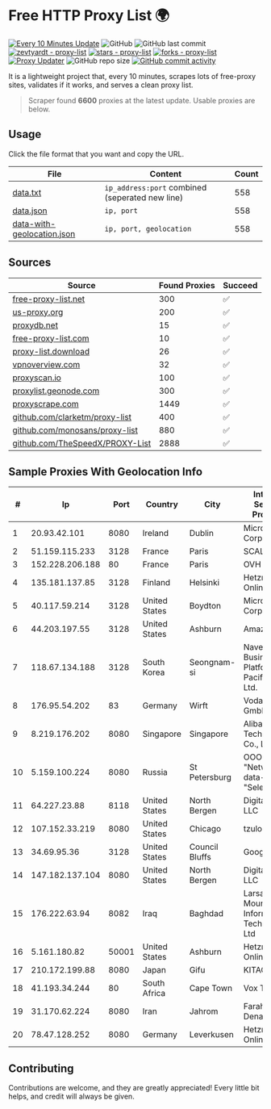 
# Free HTTP Proxy List 🌍

[![Every 10 Minutes Update](https://github.com/mertguvencli/http-proxy-list/actions/workflows/main.yml/badge.svg?branch=main)](https://github.com/mertguvencli/http-proxy-list/actions/workflows/main.yml)
![GitHub](https://img.shields.io/github/license/mertguvencli/http-proxy-list)
![GitHub last commit](https://img.shields.io/github/last-commit/mertguvencli/http-proxy-list)
[![zevtyardt - proxy-list](https://img.shields.io/static/v1?label=zevtyardt&message=proxy-list&color=blue&logo=github)](https://github.com/zevtyardt/proxy-list "Go to GitHub repo")
[![stars - proxy-list](https://img.shields.io/github/stars/zevtyardt/proxy-list?style=social)](https://github.com/zevtyardt/proxy-list)
[![forks - proxy-list](https://img.shields.io/github/forks/zevtyardt/proxy-list?style=social)](https://github.com/zevtyardt/proxy-list)
[![Proxy Updater](https://github.com/zevtyardt/proxy-list/workflows/Proxy%20Updater/badge.svg)](https://github.com/zevtyardt/proxy-list/actions?query=workflow:"Proxy+Updater")
![GitHub repo size](https://img.shields.io/github/repo-size/zevtyardt/proxy-list)
[![GitHub commit activity](https://img.shields.io/github/commit-activity/m/zevtyardt/proxy-list?logo=commits)](https://github.com/zevtyardt/proxy-list/commits/main)

It is a lightweight project that, every 10 minutes, scrapes lots of free-proxy sites, validates if it works, and serves a clean proxy list.

> Scraper found **6600** proxies at the latest update. Usable proxies are below.

## Usage

Click the file format that you want and copy the URL.

|File|Content|Count|
|----|-------|-----|
|[data.txt](https://raw.githubusercontent.com/mertguvencli/http-proxy-list/main/proxy-list/data.txt)|`ip_address:port` combined (seperated new line)|558|
|[data.json](https://raw.githubusercontent.com/mertguvencli/http-proxy-list/main/proxy-list/data.json)|`ip, port`|558|
|[data-with-geolocation.json](https://raw.githubusercontent.com/mertguvencli/http-proxy-list/main/proxy-list/data-with-geolocation.json)|`ip, port, geolocation`|558|

## Sources

|Source|Found Proxies|Succeed|
|------|-------------|-------|
|[free-proxy-list.net](https://free-proxy-list.net)|300|✅|
|[us-proxy.org](https://www.us-proxy.org)|200|✅|
|[proxydb.net](http://proxydb.net)|15|✅|
|[free-proxy-list.com](https://free-proxy-list.com/?page=&port=&type%5B%5D=http&type%5B%5D=https&up_time=0&search=Search)|10|✅|
|[proxy-list.download](https://www.proxy-list.download/HTTP)|26|✅|
|[vpnoverview.com](https://vpnoverview.com/privacy/anonymous-browsing/free-proxy-servers)|32|✅|
|[proxyscan.io](https://www.proxyscan.io)|100|✅|
|[proxylist.geonode.com](https://proxylist.geonode.com/api/proxy-list?limit=300&page=1&sort_by=lastChecked&sort_type=desc&protocols=http,https)|300|✅|
|[proxyscrape.com](https://api.proxyscrape.com/v2/?request=displayproxies&protocol=http&timeout=10000&country=all&ssl=all&anonymity=all)|1449|✅|
|[github.com/clarketm/proxy-list](https://raw.githubusercontent.com/clarketm/proxy-list/master/proxy-list-raw.txt)|400|✅|
|[github.com/monosans/proxy-list](https://raw.githubusercontent.com/monosans/proxy-list/main/proxies/http.txt)|880|✅|
|[github.com/TheSpeedX/PROXY-List](https://raw.githubusercontent.com/TheSpeedX/PROXY-List/master/http.txt)|2888|✅|


## Sample Proxies With Geolocation Info

|#|Ip|Port|Country|City|Internet Service Provider|
|-|--|----|-------|----|-------------------------|
|1|20.93.42.101|8080|Ireland|Dublin|Microsoft Corporation|
|2|51.159.115.233|3128|France|Paris|SCALEWAY|
|3|152.228.206.188|80|France|Paris|OVH SAS|
|4|135.181.137.85|3128|Finland|Helsinki|Hetzner Online GmbH|
|5|40.117.59.214|3128|United States|Boydton|Microsoft Corporation|
|6|44.203.197.55|3128|United States|Ashburn|Amazon.com|
|7|118.67.134.188|3128|South Korea|Seongnam-si|Naver Business Platform Asia Pacific Pte. Ltd.|
|8|176.95.54.202|83|Germany|Wirft|Vodafone GmbH|
|9|8.219.176.202|8080|Singapore|Singapore|Alibaba (US) Technology Co., Ltd.|
|10|5.159.100.224|8080|Russia|St Petersburg|OOO "Network of data-centers "Selectel"|
|11|64.227.23.88|8118|United States|North Bergen|DigitalOcean, LLC|
|12|107.152.33.219|8080|United States|Chicago|tzulo, inc.|
|13|34.69.95.36|3128|United States|Council Bluffs|Google LLC|
|14|147.182.137.104|8080|United States|North Bergen|DigitalOcean, LLC|
|15|176.222.63.94|8082|Iraq|Baghdad|Larsa Mountain for Information Technology Ltd|
|16|5.161.180.82|50001|United States|Ashburn|Hetzner Online GmbH|
|17|210.172.199.88|8080|Japan|Gifu|KITAGATA|
|18|41.193.34.244|80|South Africa|Cape Town|Vox Telecom|
|19|31.170.62.224|8080|Iran|Jahrom|Farahoosh Dena PLC|
|20|78.47.128.252|8080|Germany|Leverkusen|Hetzner Online GmbH|



## Contributing

Contributions are welcome, and they are greatly appreciated! Every
little bit helps, and credit will always be given.


